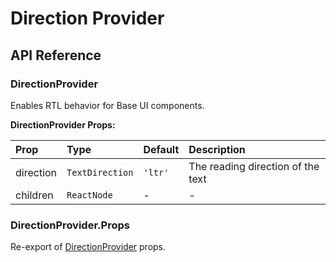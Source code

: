 # Direction Provider

[//]: types.ts '<-- Autogenerated By (do not edit the following markdown directly)'

## API Reference

### DirectionProvider

Enables RTL behavior for Base UI components.

**DirectionProvider Props:**

| Prop      | Type            | Default | Description                       |
| :-------- | :-------------- | :------ | :-------------------------------- |
| direction | `TextDirection` | `'ltr'` | The reading direction of the text |
| children  | `ReactNode`     | -       | -                                 |

### DirectionProvider.Props

Re-export of [DirectionProvider](#directionprovider) props.
